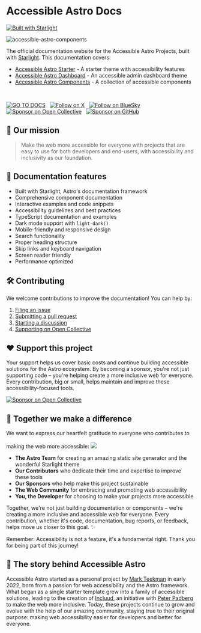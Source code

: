 # Accessible Astro Docs

[![Built with Starlight](https://astro.badg.es/v2/built-with-starlight/small.svg)](https://starlight.astro.build)

![accessible-astro-components](https://github.com/user-attachments/assets/d262da09-fd2f-4495-b603-f0fe848035f0)

The official documentation website for the Accessible Astro Projects, built with [Starlight](https://starlight.astro.build). This documentation covers:

- [Accessible Astro Starter](https://astro.incluud.dev/themes/accessible-astro-starter/) - A starter theme with accessibility features
- [Accessible Astro Dashboard](https://astro.incluud.dev/themes/accessible-astro-dashboard/) - An accessible admin dashboard theme
- [Accessible Astro Components](https://astro.incluud.dev/components/overview/) - A collection of accessible components

<br>

[![GO TO DOCS](https://img.shields.io/badge/GO_TO_DOCS-2AA198?style=for-the-badge&logo=astro&logoColor=black)](https://astro.incluud.dev) &nbsp;
[![Follow on X](https://img.shields.io/badge/X-000000?style=for-the-badge&logo=x&logoColor=white)](https://twitter.com/Incluud) &nbsp;
[![Follow on BlueSky](https://img.shields.io/badge/BlueSky-0285FF?style=for-the-badge&logo=bluesky&logoColor=white)](https://bsky.app/profile/incluud.dev) &nbsp;
[![Sponsor on Open Collective](https://img.shields.io/badge/Open%20Collective-7FADF2?style=for-the-badge&logo=opencollective&logoColor=white)](https://opencollective.com/incluud) &nbsp;
[![Sponsor on GitHub](https://img.shields.io/badge/sponsor-30363D?style=for-the-badge&logo=GitHub-Sponsors&logoColor=EA4AAA)](https://github.com/sponsors/incluud)

## 🌟 Our mission

> Make the web more accessible for everyone with projects that are easy to use for both developers and end-users, with accessibility and inclusivity as our foundation.

## 🚀 Documentation features

- Built with Starlight, Astro's documentation framework
- Comprehensive component documentation
- Interactive examples and code snippets
- Accessibility guidelines and best practices
- TypeScript documentation and examples
- Dark mode support with `light-dark()`
- Mobile-friendly and responsive design
- Search functionality
- Proper heading structure
- Skip links and keyboard navigation
- Screen reader friendly
- Performance optimized

## 🛠️ Contributing

We welcome contributions to improve the documentation! You can help by:

1. [Filing an issue](https://github.com/incluud/accessible-astro-docs/issues)
2. [Submitting a pull request](https://github.com/incluud/accessible-astro-docs/pulls)
3. [Starting a discussion](https://github.com/incluud/accessible-astro-docs/discussions)
4. [Supporting on Open Collective](https://opencollective.com/incluud)

## ❤️ Support this project

Your support helps us cover basic costs and continue building accessible solutions for the Astro ecosystem. By becoming a sponsor, you're not just supporting code – you're helping create a more inclusive web for everyone. Every contribution, big or small, helps maintain and improve these accessibility-focused tools.

[![Sponsor on Open Collective](https://img.shields.io/badge/Open%20Collective-7FADF2?style=for-the-badge&logo=opencollective&logoColor=white)](https://opencollective.com/incluud)

## 🌱 Together we make a difference

We want to express our heartfelt gratitude to everyone who contributes to making the web more accessible:
<a href="https://github.com/incluud/accessible-astro-docs/graphs/contributors">
<img src="https://contrib.rocks/image?repo=incluud/accessible-astro-docs" style="margin-block: 1rem 0;" />
</a>

- **The Astro Team** for creating an amazing static site generator and the wonderful Starlight theme
- **Our Contributors** who dedicate their time and expertise to improve these tools
- **Our Sponsors** who help make this project sustainable
- **The Web Community** for embracing and promoting web accessibility
- **You, the Developer** for choosing to make your projects more accessible

Together, we're not just building documentation or components – we're creating a more inclusive and accessible web for everyone. Every contribution, whether it's code, documentation, bug reports, or feedback, helps move us closer to this goal. ✨

Remember: Accessibility is not a feature, it's a fundamental right. Thank you for being part of this journey!

## 📖 The story behind Accessible Astro

Accessible Astro started as a personal project by [Mark Teekman](https://github.com/markteekman) in early 2022, born from a passion for web accessibility and the Astro framework. What began as a single starter template grew into a family of accessible solutions, leading to the creation of [Incluud](https://github.com/incluud), an initiative with [Peter Padberg](https://github.com/peterpadberg) to make the web more inclusive. Today, these projects continue to grow and evolve with the help of our amazing community, staying true to their original purpose: making web accessibility easier for developers and better for everyone.
